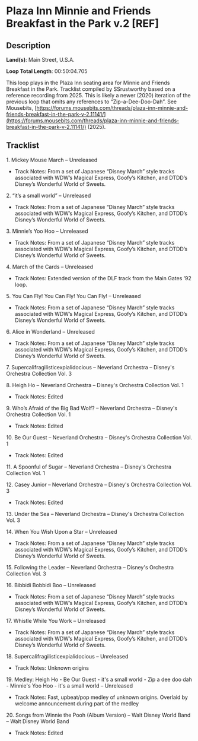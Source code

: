 # Plaza Inn Minnie and Friends Breakfast in the Park v.2 [REF]

## Description

**Land(s)**: Main Street, U.S.A.

**Loop Total Length**: 00:50:04.705

This loop plays in the Plaza Inn seating area for Minnie and Friends Breakfast in the Park. Tracklist compiled by SSrustworthy based on a reference recording from 2025. This is likely a newer (2020) iteration of the previous loop that omits any references to “Zip-a-Dee-Doo-Dah”. See Mousebits, [https://forums.mousebits.com/threads/plaza-inn-minnie-and-friends-breakfast-in-the-park-v-2.11141/](https://forums.mousebits.com/threads/plaza-inn-minnie-and-friends-breakfast-in-the-park-v-2.11141/) (2025).

## Tracklist

1\. Mickey Mouse March – Unreleased

- Track Notes: From a set of Japanese “Disney March” style tracks associated with WDW’s Magical Express, Goofy’s Kitchen, and DTDD’s Disney’s Wonderful World of Sweets.

2\. “it’s a small world” – Unreleased

- Track Notes: From a set of Japanese “Disney March” style tracks associated with WDW’s Magical Express, Goofy’s Kitchen, and DTDD’s Disney’s Wonderful World of Sweets.

3\. Minnie’s Yoo Hoo – Unreleased

- Track Notes: From a set of Japanese “Disney March” style tracks associated with WDW’s Magical Express, Goofy’s Kitchen, and DTDD’s Disney’s Wonderful World of Sweets.

4\. March of the Cards – Unreleased

- Track Notes: Extended version of the DLF track from the Main Gates ‘92 loop.

5\. You Can Fly! You Can Fly! You Can Fly! – Unreleased

- Track Notes: From a set of Japanese “Disney March” style tracks associated with WDW’s Magical Express, Goofy’s Kitchen, and DTDD’s Disney’s Wonderful World of Sweets.

6\. Alice in Wonderland – Unreleased

- Track Notes: From a set of Japanese “Disney March” style tracks associated with WDW’s Magical Express, Goofy’s Kitchen, and DTDD’s Disney’s Wonderful World of Sweets.

7\. Supercalifragilisticexpialidocious – Neverland Orchestra – Disney's Orchestra Collection Vol. 3



8\. Heigh Ho – Neverland Orchestra – Disney's Orchestra Collection Vol. 1

- Track Notes: Edited

9\. Who’s Afraid of the Big Bad Wolf? – Neverland Orchestra – Disney's Orchestra Collection Vol. 1

- Track Notes: Edited

10\. Be Our Guest – Neverland Orchestra – Disney's Orchestra Collection Vol. 1

- Track Notes: Edited

11\. A Spoonful of Sugar – Neverland Orchestra – Disney's Orchestra Collection Vol. 1



12\. Casey Junior – Neverland Orchestra – Disney's Orchestra Collection Vol. 3

- Track Notes: Edited

13\. Under the Sea – Neverland Orchestra – Disney's Orchestra Collection Vol. 3



14\. When You Wish Upon a Star – Unreleased

- Track Notes: From a set of Japanese “Disney March” style tracks associated with WDW’s Magical Express, Goofy’s Kitchen, and DTDD’s Disney’s Wonderful World of Sweets.

15\. Following the Leader – Neverland Orchestra – Disney's Orchestra Collection Vol. 3



16\. Bibbidi Bobbidi Boo – Unreleased

- Track Notes: From a set of Japanese “Disney March” style tracks associated with WDW’s Magical Express, Goofy’s Kitchen, and DTDD’s Disney’s Wonderful World of Sweets.

17\. Whistle While You Work – Unreleased

- Track Notes: From a set of Japanese “Disney March” style tracks associated with WDW’s Magical Express, Goofy’s Kitchen, and DTDD’s Disney’s Wonderful World of Sweets.

18\. Supercalifragilisticexpialidocious – Unreleased

- Track Notes: Unknown origins

19\. Medley: Heigh Ho - Be Our Guest - it's a small world - Zip a dee doo dah - Minnie's Yoo Hoo - it's a small world – Unreleased

- Track Notes: Fast, upbeat/pop medley of unknown origins. Overlaid by welcome announcement during part of the medley

20\. Songs from Winnie the Pooh (Album Version) – Walt Disney World Band – Walt Disney World Band

- Track Notes: Edited
